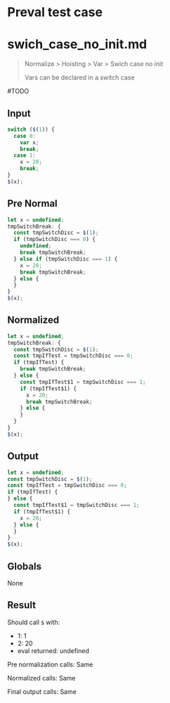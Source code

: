 # Preval test case

# swich_case_no_init.md

> Normalize > Hoisting > Var > Swich case no init
>
> Vars can be declared in a switch case

#TODO

## Input

`````js filename=intro
switch ($(1)) {
  case 0:
    var x;
    break;
  case 1:
    x = 20;
    break;
}
$(x);
`````

## Pre Normal

`````js filename=intro
let x = undefined;
tmpSwitchBreak: {
  const tmpSwitchDisc = $(1);
  if (tmpSwitchDisc === 0) {
    undefined;
    break tmpSwitchBreak;
  } else if (tmpSwitchDisc === 1) {
    x = 20;
    break tmpSwitchBreak;
  } else {
  }
}
$(x);
`````

## Normalized

`````js filename=intro
let x = undefined;
tmpSwitchBreak: {
  const tmpSwitchDisc = $(1);
  const tmpIfTest = tmpSwitchDisc === 0;
  if (tmpIfTest) {
    break tmpSwitchBreak;
  } else {
    const tmpIfTest$1 = tmpSwitchDisc === 1;
    if (tmpIfTest$1) {
      x = 20;
      break tmpSwitchBreak;
    } else {
    }
  }
}
$(x);
`````

## Output

`````js filename=intro
let x = undefined;
const tmpSwitchDisc = $(1);
const tmpIfTest = tmpSwitchDisc === 0;
if (tmpIfTest) {
} else {
  const tmpIfTest$1 = tmpSwitchDisc === 1;
  if (tmpIfTest$1) {
    x = 20;
  } else {
  }
}
$(x);
`````

## Globals

None

## Result

Should call `$` with:
 - 1: 1
 - 2: 20
 - eval returned: undefined

Pre normalization calls: Same

Normalized calls: Same

Final output calls: Same
